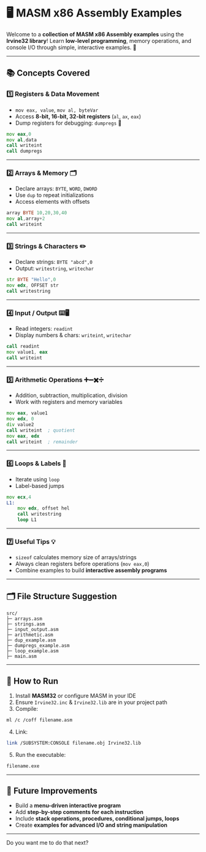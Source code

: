 
# 🖥️ MASM x86 Assembly Examples

Welcome to a **collection of MASM x86 Assembly examples** using the **Irvine32 library**!
Learn **low-level programming**, memory operations, and console I/O through simple, interactive examples. 🚀

---

## 📚 Concepts Covered

### 1️⃣ Registers & Data Movement

* `mov eax, value`, `mov al, byteVar`
* Access **8-bit, 16-bit, 32-bit registers** (`al`, `ax`, `eax`)
* Dump registers for debugging: `dumpregs` 📝

```asm
mov eax,0
mov al,data
call writeint
call dumpregs
```

---

### 2️⃣ Arrays & Memory 🗂️

* Declare arrays: `BYTE`, `WORD`, `DWORD`
* Use `dup` to repeat initializations
* Access elements with offsets

```asm
array BYTE 10,20,30,40
mov al,array+2
call writeint
```

---

### 3️⃣ Strings & Characters ✏️

* Declare strings: `BYTE "abcd",0`
* Output: `writestring`, `writechar`

```asm
str BYTE "Hello",0
mov edx, OFFSET str
call writestring
```

---

### 4️⃣ Input / Output ⌨️🖥️

* Read integers: `readint`
* Display numbers & chars: `writeint`, `writechar`

```asm
call readint
mov value1, eax
call writeint
```

---

### 5️⃣ Arithmetic Operations ➕➖✖️➗

* Addition, subtraction, multiplication, division
* Work with registers and memory variables

```asm
mov eax, value1
mov edx, 0
div value2
call writeint  ; quotient
mov eax, edx
call writeint  ; remainder
```

---

### 6️⃣ Loops & Labels 🔁

* Iterate using `loop`
* Label-based jumps

```asm
mov ecx,4
L1:
    mov edx, offset hel
    call writestring
    loop L1
```

---

### 7️⃣ Useful Tips 💡

* `sizeof` calculates memory size of arrays/strings
* Always clean registers before operations (`mov eax,0`)
* Combine examples to build **interactive assembly programs**

---

## 🗂️ File Structure Suggestion

```
src/
├─ arrays.asm
├─ strings.asm
├─ input_output.asm
├─ arithmetic.asm
├─ dup_example.asm
├─ dumpregs_example.asm
├─ loop_example.asm
├─ main.asm
```

---

## 🏁 How to Run

1. Install **MASM32** or configure MASM in your IDE
2. Ensure `Irvine32.inc` & `Irvine32.lib` are in your project path
3. Compile:

```bash
ml /c /coff filename.asm
```

4. Link:

```bash
link /SUBSYSTEM:CONSOLE filename.obj Irvine32.lib
```

5. Run the executable:

```bash
filename.exe
```

---

## 🔮 Future Improvements

* Build a **menu-driven interactive program**
* Add **step-by-step comments for each instruction**
* Include **stack operations, procedures, conditional jumps, loops**
* Create **examples for advanced I/O and string manipulation**

---

Do you want me to do that next?
